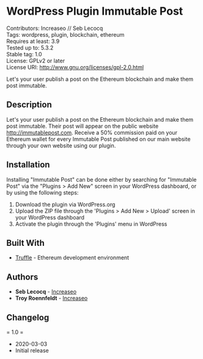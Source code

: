 # WordPress Plugin Immutable Post

Contributors: Increaseo // Seb Lecocq\
Tags: wordpress, plugin, blockchain, ethereum \
Requires at least: 3.9\
Tested up to: 5.3.2\
Stable tag: 1.0\
License: GPLv2 or later\
License URI: http://www.gnu.org/licenses/gpl-2.0.html


Let's your user publish a post on the Ethereum blockchain and make them post immutable.

## Description 

Let's your user publish a post on the Ethereum blockchain and make them post immutable.
Their post will appear on the public website http://immutablepost.com.
Receive a 50% commission paid on your Ethereum wallet for every Immutable Post published on our main website through your own website using our plugin.

## Installation

Installing "Immutable Post" can be done either by searching for "Immutable Post" via the "Plugins > Add New" screen in your WordPress dashboard, or by using the following steps:

1. Download the plugin via WordPress.org
1. Upload the ZIP file through the 'Plugins > Add New > Upload' screen in your WordPress dashboard
1. Activate the plugin through the 'Plugins' menu in WordPress

## Built With
* [Truffle](https://github.com/trufflesuite/truffle) - Ethereum development environment

 ## Authors
 
* **Seb Lecocq** - [Increaseo](https://increaseo.com)
* **Troy Roennfeldt** - [Increaseo](https://increaseo.com)

## Changelog

= 1.0 =
* 2020-03-03
* Initial release




